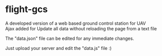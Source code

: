 # flight-gcs
A developed version of a web based ground control station for UAV <br>
Ajax added for Update all data without reloading the page from a text file

The "data.json" file can be edited for any immediate changes.

Just upload your server and edit the "data.js" file :) 

<img src=""></img>
